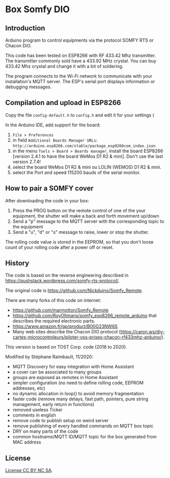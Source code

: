 # Box Somfy DIO

## Introduction

Arduino program to control equipments via the protocol SOMFY RTS or Chacon DiO.

This code has been tested on ESP8266 with RF 433.42 Mhz transmitter. The
transmitter commonly sold have a 433.92 MHz crystal. You can buy 433.42 Mhz
crystal and change it with a bit of soldering.

The program connects to the Wi-Fi network to communicate with your
installation's MQTT server. The ESP's serial port displays information or
debugging messages.

## Compilation and upload in ESP8266

Copy the file `config-default.h` to `config.h` and edit it for your settings (

In the Arduino IDE, add support for the board:

1. `File > Preferences`
2. in field `Additional Boards Manager URLs`: `http://arduino.esp8266.com/stable/package_esp8266com_index.json`
3. in the menu `Tools > Board > Boards manager`, install the board ESP8266 [version 2.4.1 to have the board WeMos D1 R2 & mini]. Don't use the last version 2.7.4!
4. select the board WeMos D1 R2 & mini ou LOLIN (WEMOS) D1 R2 & mini.
5. select the Port and speed 115200 bauds of the serial monitor.

## How to pair a SOMFY cover

After downloading the code in your box:

1. Press the PROG button on the remote control of one of the your equipment, the
   shutter will make a back and forth movement up/down
2. Send a "p" message to the MQTT server with the corresponding topic to the
equipment
3. Send a "u", "d" or "s" message to raise, lower or stop the shutter.

The rolling code value is stored in the EEPROM, so that you don't loose count of your rolling code after a power off or reset.

## History

The code is based on the reverse engineering described in <https://pushstack.wordpress.com/somfy-rts-protocol/>.

The original code is <https://github.com/Nickduino/Somfy_Remote>.

There are many forks of this code on internet:

- <https://github.com/marmotton/Somfy_Remote>
- <https://github.com/RoyOltmans/somfy_esp8266_remote_arduino> that describes the required electronic parts.
- <https://www.amazon.fr/gp/product/B00G23NW6S>
- Many web sites describe the Chacon DIO protocol (<https://caron.ws/diy-cartes-microcontroleurs/piloter-vos-prises-chacon-rf433mhz-arduino/>).

This version is based on TOST Corp. code (2018 to 2020).

Modified by Stéphane Raimbault, 11/2020:

- MQTT Discovery for easy integration with Home Assistant
- a cover can be associated to many groups
- groups are exposed as remotes in Home Assistant
- simpler configuration (no need to define rolling code, EEPROM addresses, etc)
- no dynamic allocation in loop() to avoid memory fragmentation
- faster code (remove many delays, fast path, pointers, pure string management, early return in functions)
- removed useless Ticker
- comments in english
- remove code to publish setup on weird server
- remove publishing of every handled commands on MQTT box topic
- DRY on many parts of the code
- common hostname/MQTT ID/MQTT topic for the box generated from MAC address

## License

[License CC BY NC SA](https://creativecommons.org/licenses/by-nc-sa/4.0/).
